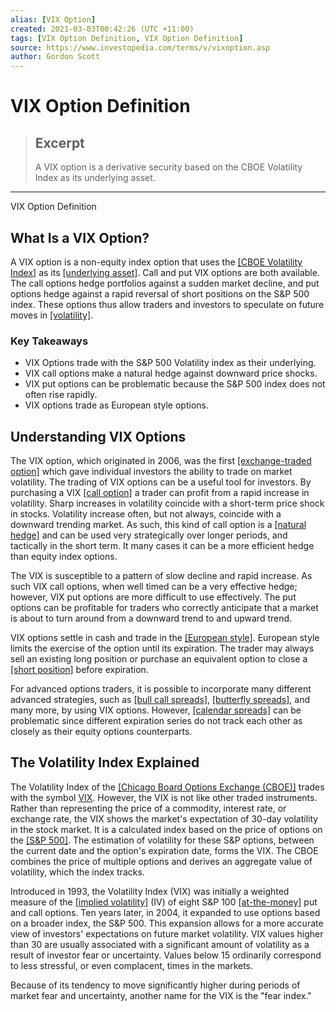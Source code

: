 ```yaml
---
alias: [VIX Option]
created: 2021-03-03T00:42:26 (UTC +11:00)
tags: [VIX Option Definition, VIX Option Definition]
source: https://www.investopedia.com/terms/v/vixoption.asp
author: Gordon Scott
---
```


# VIX Option Definition

> ## Excerpt
> A VIX option is a derivative security based on the CBOE Volatility Index as its underlying asset.

---

VIX Option Definition
## What Is a VIX Option?

A VIX option is a non-equity index option that uses the [[CBOE Volatility Index]](https://www.investopedia.com/terms/v/vix.asp) as its [[underlying asset]](https://www.investopedia.com/terms/u/underlying-asset.asp). Call and put VIX options are both available. The call options hedge portfolios against a sudden market decline, and put options hedge against a rapid reversal of short positions on the S&P 500 index. These options thus allow traders and investors to speculate on future moves in [[volatility]](https://www.investopedia.com/terms/v/volatility.asp).

### Key Takeaways

-   VIX Options trade with the S&P 500 Volatility index as their underlying.
-   VIX call options make a natural hedge against downward price shocks.
-   VIX put options can be problematic because the S&P 500 index does not often rise rapidly.
-   VIX options trade as European style options.

## Understanding VIX Options

The VIX option, which originated in 2006, was the first [[exchange-traded option]](https://www.investopedia.com/terms/e/exchangetradedoption.asp) which gave individual investors the ability to trade on market volatility. The trading of VIX options can be a useful tool for investors. By purchasing a VIX [[call option]](https://www.investopedia.com/terms/c/calloption.asp) a trader can profit from a rapid increase in volatility. Sharp increases in volatility coincide with a short-term price shock in stocks. Volatility increase often, but not always, coincide with a downward trending market. As such, this kind of call option is a [[natural hedge]](https://www.investopedia.com/terms/n/natural-hedge.asp) and can be used very strategically over longer periods, and tactically in the short term. It many cases it can be a more efficient hedge than equity index options.

The VIX is susceptible to a pattern of slow decline and rapid increase. As such VIX call options, when well timed can be a very effective hedge; however, VIX put options are more difficult to use effectively. The put options can be profitable for traders who correctly anticipate that a market is about to turn around from a downward trend to and upward trend.

VIX options settle in cash and trade in the [[European style]](https://www.investopedia.com/terms/e/europeanoption.asp). European style limits the exercise of the option until its expiration. The trader may always sell an existing long position or purchase an equivalent option to close a [[short position]](https://www.investopedia.com/terms/s/short.asp) before expiration. 

For advanced options traders, it is possible to incorporate many different advanced strategies, such as [[bull call spreads]](https://www.investopedia.com/terms/b/bullcallspread.asp), [[butterfly spreads]](https://www.investopedia.com/terms/b/butterflyspread.asp), and many more, by using VIX options. However, [[calendar spreads]](https://www.investopedia.com/terms/c/calendarspread.asp) can be problematic since different expiration series do not track each other as closely as their equity options counterparts.

## The Volatility Index Explained

The Volatility Index of the [[Chicago Board Options Exchange (CBOE)]](https://www.investopedia.com/terms/c/cboe.asp) trades with the symbol [VIX](https://www.investopedia.com/terms/v/vix.asp). However, the VIX is not like other traded instruments. Rather than representing the price of a commodity, interest rate, or exchange rate, the VIX shows the market's expectation of 30-day volatility in the stock market. It is a calculated index based on the price of options on the [[S&P 500]](https://www.investopedia.com/terms/s/sp500.asp). The estimation of volatility for these S&P options, between the current date and the option's expiration date, forms the VIX. The CBOE combines the price of multiple options and derives an aggregate value of volatility, which the index tracks.

Introduced in 1993, the Volatility Index (VIX) was initially a weighted measure of the [[implied volatility]](https://www.investopedia.com/terms/i/iv.asp) (IV) of eight S&P 100 [[at-the-money]](https://www.investopedia.com/terms/a/atthemoney.asp) put and call options. Ten years later, in 2004, it expanded to use options based on a broader index, the S&P 500. This expansion allows for a more accurate view of investors' expectations on future market volatility. VIX values higher than 30 are usually associated with a significant amount of volatility as a result of investor fear or uncertainty. Values below 15 ordinarily correspond to less stressful, or even complacent, times in the markets.

Because of its tendency to move significantly higher during periods of market fear and uncertainty, another name for the VIX is the "fear index."
